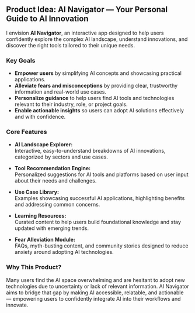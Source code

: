 ## Product Idea: AI Navigator — Your Personal Guide to AI Innovation

I envision **AI Navigator**, an interactive app designed to help users confidently explore the complex AI landscape, understand innovations, and discover the right tools tailored to their unique needs.

### Key Goals

- **Empower users** by simplifying AI concepts and showcasing practical applications.  
- **Alleviate fears and misconceptions** by providing clear, trustworthy information and real-world use cases.  
- **Personalize guidance** to help users find AI tools and technologies relevant to their industry, role, or project goals.  
- **Enable actionable insights** so users can adopt AI solutions effectively and with confidence.

### Core Features

- **AI Landscape Explorer:**  
  Interactive, easy-to-understand breakdowns of AI innovations, categorized by sectors and use cases.

- **Tool Recommendation Engine:**  
  Personalized suggestions for AI tools and platforms based on user input about their needs and challenges.

- **Use Case Library:**  
  Examples showcasing successful AI applications, highlighting benefits and addressing common concerns.

- **Learning Resources:**  
  Curated content to help users build foundational knowledge and stay updated with emerging trends.

- **Fear Alleviation Module:**  
  FAQs, myth-busting content, and community stories designed to reduce anxiety around adopting AI technologies.

### Why This Product?

Many users find the AI space overwhelming and are hesitant to adopt new technologies due to uncertainty or lack of relevant information. AI Navigator aims to bridge that gap by making AI accessible, relatable, and actionable — empowering users to confidently integrate AI into their workflows and innovate.
